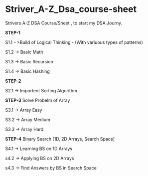 # Striver_A-Z_Dsa_course-sheet
Strivers A-Z DSA Course/Sheet , to start my DSA Journy.

**STEP-1**

S1.1 - >Build of Logical Thinking - (With variuous types of patterns)

S1.2 -> Basic Math

S1.3 -> Basic Recursion

S1.4 -> Basic Hashing

**STEP-2**

S2.1 -> Importent Sorting Algorithm.

**STEP-3**
Solve Probelm of Array

S3.1 -> Array Easy

S3.2 -> Array Medium

S3.3 -> Array Hard

**STEP-4**
 Binary Search [1D, 2D Arrays, Search Space]
 
 S4.1 -> Learning BS on 1D Arrays
 
 s4.2 -> Applying BS on 2D Arrays
 
 s4.3 -> Find Answers by BS in Search Space

